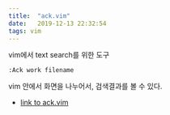 ```yaml
---
title:  "ack.vim"
date:   2019-12-13 22:32:54
tags: vim
---
```


vim에서 text search를 위한 도구

~~~vim
:Ack work filename
~~~~

vim 안에서 화면을 나누어서, 검색결과를 볼 수 있다.

- [link to ack.vim](https://github.com/mileszs/ack.vim)